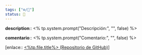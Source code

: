 ```yaml
---
tags: ["⚙️/🔌"]
status: 🔲
---
```


**description**:: <% tp.system.prompt("Descripción:", "", false) %>

**comentario**:: <% tp.system.prompt("Comentario:", "", false) %>

[enlace:: [<%tp.file.title%> (Repositorio de GitHub)](<% tp.system.prompt("Enlace del Plugin", tp.system.clipboard(), false) %>)]